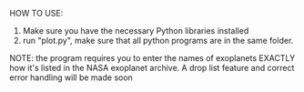 HOW TO USE:
1. Make sure you have the necessary Python libraries installed 
2. run "plot.py", make sure that all python programs are in the same folder.

NOTE: the program requires you to enter the names of exoplanets EXACTLY how it's listed in the NASA exoplanet archive. A drop list feature and correct error handling will be made soon